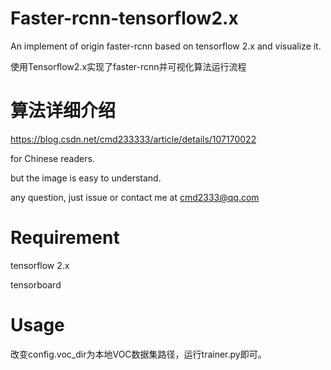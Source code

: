 # Faster-rcnn-tensorflow2.x
An implement of origin faster-rcnn based on tensorflow 2.x and visualize it.

使用Tensorflow2.x实现了faster-rcnn并可视化算法运行流程

# 算法详细介绍
https://blog.csdn.net/cmd233333/article/details/107170022

for Chinese readers.

but the image is easy to understand.

any question, just issue or contact me at cmd2333@qq.com

# Requirement
tensorflow 2.x

tensorboard

# Usage
改变config.voc_dir为本地VOC数据集路径，运行trainer.py即可。

